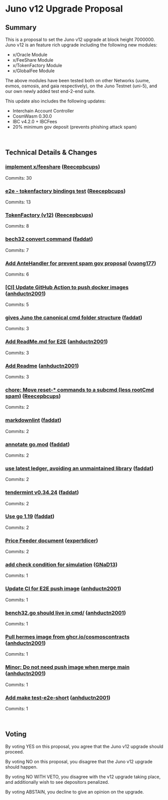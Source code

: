 # Juno v12 Upgrade Proposal
## Summary

This is a proposal to set the Juno v12 upgrade at block height 7000000. Juno v12 is an feature rich upgrade including the following new modules:

- x/Oracle Module
- x/FeeShare Module
- x/TokenFactory Module
- x/GlobalFee Module

The above modules have been tested both on other Networks (uume, evmos, osmosis, and gaia respectively), on the Juno Testnet (uni-5), and our own newly added test end-2-end suite.

This update also includes the following updates:

- Interchain Account Controller
- CosmWasm 0.30.0
- IBC v4.2.0 + IBCFees
- 20% minimum gov deposit (prevents phishing attack spam)

<br>

## Technical Details & Changes

### [implement x/feeshare](https://api.github.com/repos/CosmosContracts/juno/pulls/385) ([Reecepbcups](https://github.com/Reecepbcups))

Commits: 30
 
### [e2e - tokenfactory bindings test](https://api.github.com/repos/CosmosContracts/juno/pulls/383) ([Reecepbcups](https://github.com/Reecepbcups))

Commits: 13
 
### [TokenFactory (v12)](https://api.github.com/repos/CosmosContracts/juno/pulls/368) ([Reecepbcups](https://github.com/Reecepbcups))

Commits: 8
 
### [bech32 convert command](https://api.github.com/repos/CosmosContracts/juno/pulls/401) ([faddat](https://github.com/faddat))

Commits: 7
 
### [Add AnteHandler for prevent spam gov proposal](https://api.github.com/repos/CosmosContracts/juno/pulls/394) ([vuong177](https://github.com/vuong177))

Commits: 6
 
### [[CI] Update GitHub Action to push docker images](https://api.github.com/repos/CosmosContracts/juno/pulls/375) ([anhductn2001](https://github.com/anhductn2001))

Commits: 5
 
### [gives Juno the canonical cmd folder structure](https://api.github.com/repos/CosmosContracts/juno/pulls/388) ([faddat](https://github.com/faddat))

Commits: 3

### [Add ReadMe.md for E2E](https://api.github.com/repos/CosmosContracts/juno/pulls/382) ([anhductn2001](https://github.com/anhductn2001))

Commits: 3

### [Add Readme](https://api.github.com/repos/CosmosContracts/juno/pulls/378) ([anhductn2001](https://github.com/anhductn2001))

Commits: 3
 
### [chore: Move reset-* commands to a subcmd (less rootCmd spam)](https://api.github.com/repos/CosmosContracts/juno/pulls/405) ([Reecepbcups](https://github.com/Reecepbcups))

Commits: 2

### [markdownlint](https://api.github.com/repos/CosmosContracts/juno/pulls/397) ([faddat](https://github.com/faddat))

Commits: 2

### [annotate go.mod](https://api.github.com/repos/CosmosContracts/juno/pulls/393) ([faddat](https://github.com/faddat))

Commits: 2

### [use latest ledger, avoiding an unmaintained library](https://api.github.com/repos/CosmosContracts/juno/pulls/392) ([faddat](https://github.com/faddat))

Commits: 2

### [tendermint v0.34.24](https://api.github.com/repos/CosmosContracts/juno/pulls/391) ([faddat](https://github.com/faddat))

Commits: 2

### [Use go 1.19](https://api.github.com/repos/CosmosContracts/juno/pulls/390) ([faddat](https://github.com/faddat))

Commits: 2

### [Price Feeder document](https://api.github.com/repos/CosmosContracts/juno/pulls/369) ([expertdicer](https://github.com/expertdicer))

Commits: 2
 
### [add check condition for simulation](https://api.github.com/repos/CosmosContracts/juno/pulls/408) ([GNaD13](https://github.com/GNaD13))

Commits: 1

### [Update CI for E2E push image](https://api.github.com/repos/CosmosContracts/juno/pulls/403) ([anhductn2001](https://github.com/anhductn2001))

Commits: 1

### [bench32.go should live in cmd/](https://api.github.com/repos/CosmosContracts/juno/pulls/402) ([anhductn2001](https://github.com/anhductn2001))

Commits: 1

### [Pull hermes image from ghcr.io/cosmoscontracts](https://api.github.com/repos/CosmosContracts/juno/pulls/396) ([anhductn2001](https://github.com/anhductn2001))

Commits: 1

### [Minor: Do not need push image when merge main](https://api.github.com/repos/CosmosContracts/juno/pulls/384) ([anhductn2001](https://github.com/anhductn2001))

Commits: 1

### [Add make test-e2e-short](https://api.github.com/repos/CosmosContracts/juno/pulls/381) ([anhductn2001](https://github.com/anhductn2001))

Commits: 1




<br>

## Voting

By voting YES on this proposal, you agree that the Juno v12 upgrade should proceed.

By voting NO on this proposal, you disagree that the Juno v12 upgrade should happen.

By voting NO WITH VETO, you disagree with the v12 upgrade taking place, and additionally wish to see depositors penalized.

By voting ABSTAIN, you decline to give an opinion on the upgrade.


